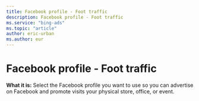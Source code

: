 ```yaml
---
title: Facebook profile - Foot traffic
description: Facebook profile - Foot traffic
ms.service: "bing-ads"
ms.topic: "article"
author: eric-urban
ms.author: eur
---
```


# Facebook profile - Foot traffic

**What it is:** Select the Facebook profile you want to use so you can advertise on Facebook and promote visits your physical store, office, or event.


